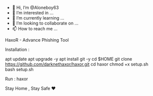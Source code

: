 - 👋 Hi, I’m @Aloneboy63
- 👀 I’m interested in ...
- 🌱 I’m currently learning ...
- 💞️ I’m looking to collaborate on ...
- 📫 How to reach me ...

<!---
Aloneboy63/Aloneboy63 is a ✨ special ✨ repository because its `README.md` (this file) appears on your GitHub profile.
You can click the Preview link to take a look at your changes.
--->
HaxoR - Advance Phishing Tool

Installation :

apt update
apt upgrade -y
apt install git -y
cd $HOME
git clone https://github.com/darknethaxor/haxor.git
cd haxor
chmod +x setup.sh
bash setup.sh

Run : haxor

Stay Home , Stay Safe ❤️

